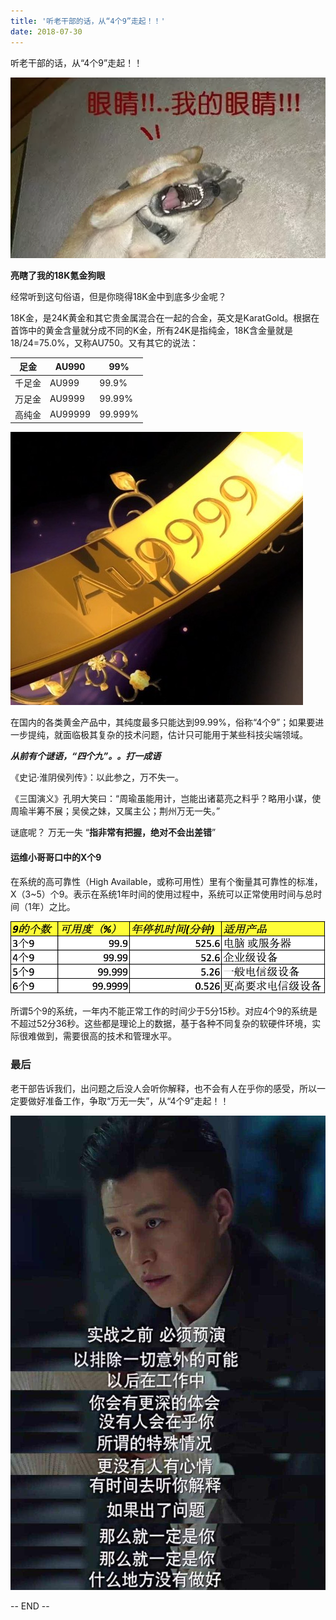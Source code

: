 ```yaml
---
title: '听老干部的话，从“4个9”走起！！'
date: 2018-07-30
---
```


听老干部的话，从“4个9”走起！！

![亮瞎了我的18K氪金狗眼](/assets/2018/WX20180730-152047.png)

**亮瞎了我的18K氪金狗眼**

经常听到这句俗语，但是你晓得18K金中到底多少金呢？

18K金，是24K黄金和其它贵金属混合在一起的合金，英文是KaratGold。根据在首饰中的黄金含量就分成不同的K金，所有24K是指纯金，18K含金量就是18/24=75.0%，又称AU750。又有其它的说法：

足金   | AU990  | 99%
----- | ------ | -----
千足金 |    AU999 |  99.9%
万足金  |   AU9999 | 99.99%
高纯金  |   AU99999 |99.999%

![4个9](/assets/2018/9999.png)

在国内的各类黄金产品中，其纯度最多只能达到99.99%，俗称“4个9”；如果要进一步提纯，就面临极其复杂的技术问题，估计只可能用于某些科技尖端领域。

***从前有个谜语，“四个九”。。打一成语***

《史记·淮阴侯列传》：以此参之，万不失一。

《三国演义》孔明大笑曰：“周瑜虽能用计，岂能出诸葛亮之料乎？略用小谋，使周瑜半筹不展；吴侯之妹，又属主公；荆州万无一失。”

谜底呢？  万无一失 “**指非常有把握，绝对不会出差错**”

#### 运维小哥哥口中的X个9

在系统的高可靠性（High Available，或称可用性）里有个衡量其可靠性的标准，X（3~5）个9。表示在系统1年时间的使用过程中，系统可以正常使用时间与总时间（1年）之比。

![x个9对应的时间](/assets/2018/WX20180730-165149@2x.png)

所谓5个9的系统，一年内不能正常工作的时间少于5分15秒。对应4个9的系统是不超过52分36秒。这些都是理论上的数据，基于各种不同复杂的软硬件环境，实际很难做到，需要很高的技术和管理水平。

### 最后

老干部告诉我们，出问题之后没人会听你解释，也不会有人在乎你的感受，所以一定要做好准备工作，争取“万无一失”，从“4个9”走起！！

![做好准备](/assets/2018/WX20180730-162034.png)

-- END --
